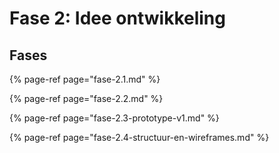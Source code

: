 # Fase 2: Idee ontwikkeling

## Fases

{% page-ref page="fase-2.1.md" %}

{% page-ref page="fase-2.2.md" %}

{% page-ref page="fase-2.3-prototype-v1.md" %}

{% page-ref page="fase-2.4-structuur-en-wireframes.md" %}

